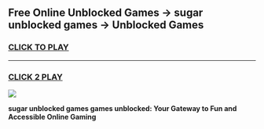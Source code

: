 
## Free Online Unblocked Games → sugar unblocked games → Unblocked Games
<h3>
<a href="https://premium.freeplayer.one?title=sugar_unblocked_games&ref=21F">CLICK TO PLAY</a></h3>
<hr>

<h3>
<a href="https://premium.freeplayer.one?title=sugar_unblocked_games&ref=21F">CLICK 2 PLAY</a>
  
</h3>

<a href="https://premium.freeplayer.one?title=sugar_unblocked_games&ref=21F/"><img src="https://clearcache.store/games.png"></a>


**sugar unblocked games games unblocked: Your Gateway to Fun and Accessible Online Gaming**
